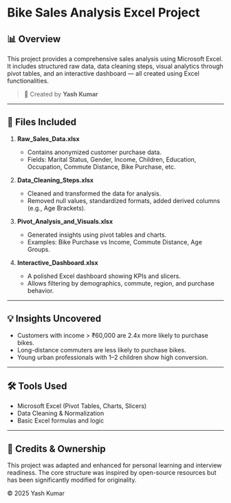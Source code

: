 
# Bike Sales Analysis Excel Project

## 📊 Overview

This project provides a comprehensive sales analysis using Microsoft Excel. It includes structured raw data, data cleaning steps, visual analytics through pivot tables, and an interactive dashboard — all created using Excel functionalities.

> 🔧 Created by **Yash Kumar**

---

## 📁 Files Included

1. **Raw_Sales_Data.xlsx**  
   - Contains anonymized customer purchase data.
   - Fields: Marital Status, Gender, Income, Children, Education, Occupation, Commute Distance, Bike Purchase, etc.

2. **Data_Cleaning_Steps.xlsx**  
   - Cleaned and transformed the data for analysis.
   - Removed null values, standardized formats, added derived columns (e.g., Age Brackets).

3. **Pivot_Analysis_and_Visuals.xlsx**  
   - Generated insights using pivot tables and charts.
   - Examples: Bike Purchase vs Income, Commute Distance, Age Groups.

4. **Interactive_Dashboard.xlsx**  
   - A polished Excel dashboard showing KPIs and slicers.
   - Allows filtering by demographics, commute, region, and purchase behavior.

---

## 💡 Insights Uncovered

- Customers with income > ₹60,000 are 2.4x more likely to purchase bikes.
- Long-distance commuters are less likely to purchase bikes.
- Young urban professionals with 1–2 children show high conversion.

---

## 🛠 Tools Used

- Microsoft Excel (Pivot Tables, Charts, Slicers)
- Data Cleaning & Normalization
- Basic Excel formulas and logic

---

## 🔗 Credits & Ownership

This project was adapted and enhanced for personal learning and interview readiness. The core structure was inspired by open-source resources but has been significantly modified for originality.

© 2025 Yash Kumar

